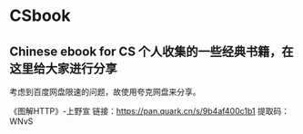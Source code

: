 # CSbook
Chinese ebook for CS
个人收集的一些经典书籍，在这里给大家进行分享
-----------------------------------------------
考虑到百度网盘限速的问题，故使用夸克网盘来分享。

《图解HTTP》-上野宣
链接：https://pan.quark.cn/s/9b4af400c1b1
提取码：WNvS


